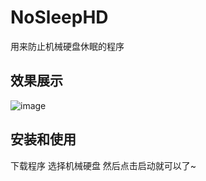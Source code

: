 # NoSleepHD
用来防止机械硬盘休眠的程序

## 效果展示
![image](https://github.com/hyydsz/NoSleepHD/Assets/Image/20230913173015.png)

## 安装和使用
下载程序 选择机械硬盘 然后点击启动就可以了~
